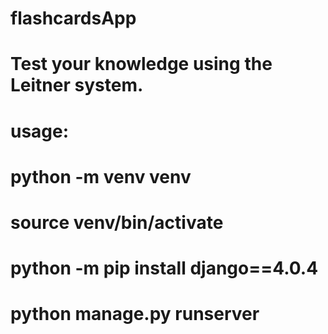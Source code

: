 # flashcardsApp
# Test your knowledge using the Leitner system. 

# usage:
# python -m venv venv 
# source venv/bin/activate
# python -m pip install django==4.0.4
# python manage.py runserver
